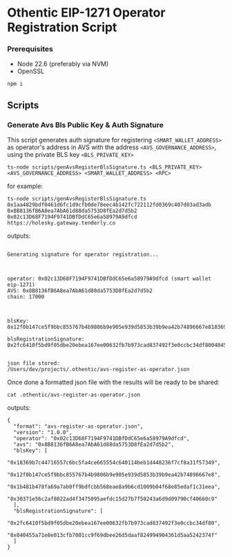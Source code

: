 # Othentic EIP-1271 Operator Registration Script


### Prerequisites
- Node 22.6 (preferably via NVM)
- OpenSSL

```
npm i
```


## Scripts

### Generate Avs Bls Public Key & Auth Signature

This script generates auth signature for registering `<SMART_WALLET_ADDRESS>` as operator's address in AVS with the address `<AVS_GOVERNANCE_ADDRESS>`, using the private BLS key `<BLS_PRIVATE_KEY>`

```
ts-node scripts/genAvsRegisterBlsSignature.ts <BLS_PRIVATE_KEY> <AVS_GOVERNANCE_ADDRESS> <SMART_WALLET_ADDRESS> <RPC>
```

for example:

```
ts-node scripts/genAvsRegisterBlsSignature.ts 0x1aa4829bdf0461d6fc1d9cfb0de78eec4b142fc722112fd0369c407d03ad3adb 0x8B8136fB6A8ea7AbA61d88da5753D8fEa2d7d5b2 0x02c13D68F7194F9741DBfDdC65e6a58979A9dfcd https://holesky.gateway.tenderly.co
```

outputs:
```

Generating signature for operator registration...



operator: 0x02c13D68F7194F9741DBfDdC65e6a58979A9dfcd (smart wallet eip-1271)
AVS: 0x8B8136fB6A8ea7AbA61d88da5753D8fEa2d7d5b2
chain: 17000



blsKey: 
0x12f0b147ce5f9bbc855767b4b9806b9e905e939d5853b39b9ea42b74896667e818369b7c44716557c6bc5fa4ce665554c640114beb1d448236f7cf8a31f57349,0x30371e56c2af8022ad4f3475095aefdc15d27b7f50243a6d9d09790cf40660c91b481b478fa69a7ab0ff9bdfcbb568eae8a9b6cd1009b04f68e85edaf1c31eea

blsRegistrationSignature: 
0x2fc6410f5bd9f05dbe20ebea167ee00632fb7b973cad837492f3e0ccbc34df80040455a71e8e013cfb7001cc9f69dbee26d5daaf824994904361d5aa5242374f


json file stored: 
/Users/dev/projects/.othentic/avs-register-as-operator.json

```

Once done a formatted json file with the results will be ready to be shared:

```
cat .othentic/avs-register-as-operator.json
```

outputs:

```
{
  "format": "avs-register-as-operator.json",
  "version": "1.0.0",
  "operator": "0x02c13D68F7194F9741DBfDdC65e6a58979A9dfcd",
  "avs": "0x8B8136fB6A8ea7AbA61d88da5753D8fEa2d7d5b2",
  "blsKey": [
    "0x18369b7c44716557c6bc5fa4ce665554c640114beb1d448236f7cf8a31f57349",
    "0x12f0b147ce5f9bbc855767b4b9806b9e905e939d5853b39b9ea42b74896667e8",
    "0x1b481b478fa69a7ab0ff9bdfcbb568eae8a9b6cd1009b04f68e85edaf1c31eea",
    "0x30371e56c2af8022ad4f3475095aefdc15d27b7f50243a6d9d09790cf40660c9"
  ],
  "blsRegistrationSignature": [
    "0x2fc6410f5bd9f05dbe20ebea167ee00632fb7b973cad837492f3e0ccbc34df80",
    "0x040455a71e8e013cfb7001cc9f69dbee26d5daaf824994904361d5aa5242374f"
  ]
}
```